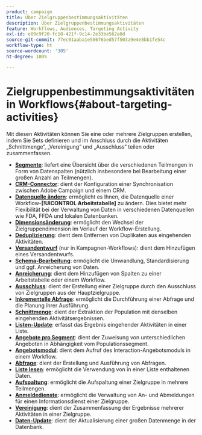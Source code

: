 ```yaml
---
product: campaign
title: Über Zielgruppenbestimmungsaktivitäten
description: Über Zielgruppenbestimmungsaktivitäten
feature: Workflows, Audiences, Targeting Activity
exl-id: e89c9f20-fc10-421f-9c14-2e33be562a8d
source-git-commit: 77ec01aaba1e50676bed57f503a9e4e8bb1fe54c
workflow-type: ht
source-wordcount: '305'
ht-degree: 100%

---
```


# Zielgruppenbestimmungsaktivitäten in Workflows{#about-targeting-activities}

Mit diesen Aktivitäten können Sie eine oder mehrere Zielgruppen erstellen, indem Sie Sets definieren und im Anschluss durch die Aktivitäten „Schnittmenge“, „Vereinigung“ und „Ausschluss“ teilen oder zusammenfassen.

* **[Segmente](cells.md)**: liefert eine Übersicht über die verschiedenen Teilmengen in Form von Datenspalten (nützlich insbesondere bei Bearbeitung einer großen Anzahl an Teilmengen).
* **[CRM-Connector](crm-connector.md)**: dient der Konfiguration einer Synchronisation zwischen Adobe Campaign und einem CRM.
* **[Datenquelle ändern](change-data-source.md)**: ermöglicht es Ihnen, die Datenquelle einer Workflow-**[!UICONTROL Arbeitstabelle]** zu ändern. Dies bietet mehr Flexibilität bei der Verwaltung von Daten in verschiedenen Datenquellen wie FDA, FFDA und lokalen Datenbanken.
* **[Dimensionsänderung](change-dimension.md)**: ermöglicht den Wechsel der Zielgruppendimension im Verlauf der Workflow-Erstellung.
* **[Deduplizierung](deduplication.md)**: dient dem Entfernen von Duplikaten aus eingehenden Aktivitäten.
* **[Versandentwurf](delivery-outline.md)** (nur in Kampagnen-Workflows): dient dem Hinzufügen eines Versandentwurfs.
* **[Schema-Bearbeitung](edit-schema.md)**: ermöglicht die Umwandlung, Standardisierung und ggf. Anreicherung von Daten.
* **[Anreicherung](enrichment.md)**: dient dem Hinzufügen von Spalten zu einer Arbeitstabelle oder einem Workflow.
* **[Ausschluss](exclusion.md)**: dient der Erstellung einer Zielgruppe durch den Ausschluss von Zielgruppen aus der Hauptzielgruppe.
* **[Inkrementelle Abfrage](incremental-query.md)**: ermöglicht die Durchführung einer Abfrage und die Planung ihrer Ausführung.
* **[Schnittmenge](intersection.md)**: dient der Extraktion der Population mit denselben eingehenden Aktivitätsergebnissen.
* **[Listen-Update](list-update.md)**: erfasst das Ergebnis eingehender Aktivitäten in einer Liste.
* **[Angebote pro Segment](offers-by-cell.md)**: dient der Zuweisung von unterschiedlichen Angeboten in Abhängigkeit vom Populationssegment.
* **[Angebotsmodul](offer-engine.md)**: dient dem Aufruf des Interaction-Angebotsmoduls in einem Workflow.
* **[Abfrage](query.md)**: dient der Erstellung und Ausführung von Abfragen.
* **[Liste lesen](read-list.md)**: ermöglicht die Verwendung von in einer Liste enthaltenen Daten.
* **[Aufspaltung](split.md)**: ermöglicht die Aufspaltung einer Zielgruppe in mehrere Teilmengen.
* **[Anmeldedienste](subscription-services.md)**: ermöglicht die Verwaltung von An- und Abmeldungen für einen Informationsdienst einer Zielgruppe.
* **[Vereinigung](union.md)**: dient der Zusammenfassung der Ergebnisse mehrerer Aktivitäten in einer Zielgruppe.
* **[Daten-Update](update-data.md)**: dient der Aktualisierung einer großen Datenmenge in der Datenbank.
